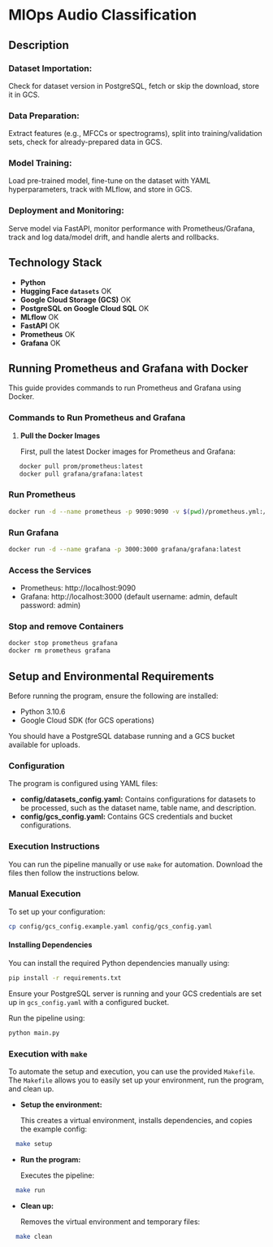 # MlOps Audio Classification

## Description

### Dataset Importation:
Check for dataset version in PostgreSQL, fetch or skip the download, store it in GCS.
### Data Preparation:
Extract features (e.g., MFCCs or spectrograms), split into training/validation sets, check for already-prepared data in GCS.
### Model Training:
Load pre-trained model, fine-tune on the dataset with YAML hyperparameters, track with MLflow, and store in GCS.
### Deployment and Monitoring:
Serve model via FastAPI, monitor performance with Prometheus/Grafana, track and log data/model drift, and handle alerts and rollbacks.


## Technology Stack

- **Python**
- **Hugging Face `datasets`** OK
- **Google Cloud Storage (GCS)** OK
- **PostgreSQL on Google Cloud SQL** OK
- **MLflow** OK
- **FastAPI** OK
- **Prometheus** OK
- **Grafana** OK

## Running Prometheus and Grafana with Docker

This guide provides commands to run Prometheus and Grafana using Docker.

### Commands to Run Prometheus and Grafana

1. **Pull the Docker Images**

   First, pull the latest Docker images for Prometheus and Grafana:

```bash
   docker pull prom/prometheus:latest
   docker pull grafana/grafana:latest
```

### Run Prometheus
```bash
docker run -d --name prometheus -p 9090:9090 -v $(pwd)/prometheus.yml:/etc/prometheus/prometheus.yml prom/prometheus:latest
```
### Run Grafana
```bash
docker run -d --name grafana -p 3000:3000 grafana/grafana:latest
```

### Access the Services
- Prometheus: http://localhost:9090
- Grafana: http://localhost:3000 (default username: admin, default password: admin)

### Stop and remove Containers
```bash
docker stop prometheus grafana
docker rm prometheus grafana
```

## Setup and Environmental Requirements

Before running the program, ensure the following are installed:

- Python 3.10.6
- Google Cloud SDK (for GCS operations)

You should have a PostgreSQL database running and a GCS bucket available for uploads.

### Configuration

The program is configured using YAML files:

- **config/datasets_config.yaml:** Contains configurations for datasets to be processed, such as the dataset name, table name, and description.
- **config/gcs_config.yaml:** Contains GCS credentials and bucket configurations.


### Execution Instructions

You can run the pipeline manually or use `make` for automation.
Download the files then follow the instructions below.

### Manual Execution

To set up your configuration:

```bash
cp config/gcs_config.example.yaml config/gcs_config.yaml
```

#### Installing Dependencies

You can install the required Python dependencies manually using:

```bash
pip install -r requirements.txt
```

Ensure your PostgreSQL server is running and your GCS credentials are set up in `gcs_config.yaml` with a configured bucket.

Run the pipeline using:

```bash
python main.py
```

### Execution with `make`

To automate the setup and execution, you can use the provided `Makefile`. The `Makefile` allows you to easily set up your environment, run the program, and clean up.

- **Setup the environment:**

  This creates a virtual environment, installs dependencies, and copies the example config:

```bash
  make setup
```

- **Run the program:**

  Executes the pipeline:

```bash
  make run
```

- **Clean up:**

  Removes the virtual environment and temporary files:

```bash
  make clean
```
